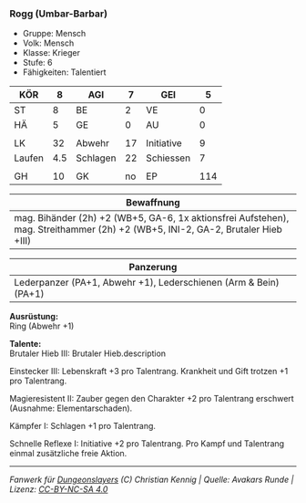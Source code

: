 ### Rogg (Umbar-Barbar)  
- Gruppe: Mensch  
- Volk: Mensch  
- Klasse: Krieger  
- Stufe: 6  
- Fähigkeiten: Talentiert  


| KÖR | 8 | AGI | 7 | GEI | 5 |
| --- | --- | --- | --- | --- | --- |
| ST | 8 | BE | 2 | VE | 0 |
| HÄ | 5 | GE | 0 | AU | 0 |
|  |  |  |  |  |  |
| LK | 32 | Abwehr | 17 | Initiative | 9 |
| Laufen | 4.5 | Schlagen | 22 | Schiessen | 7 |
|  |  |  |  |  |  |
| GH | 10 | GK | no | EP | 114 |


| Bewaffnung |
| --- |
| mag. Bihänder (2h) +2 (WB+5, GA-6, 1x aktionsfrei Aufstehen), mag. Streithammer (2h) +2 (WB+5, INI-2, GA-2, Brutaler Hieb +III) |


| Panzerung |
| --- |
| Lederpanzer (PA+1, Abwehr +1), Lederschienen (Arm & Bein) (PA+1) |


**Ausrüstung:**  
Ring (Abwehr +1)

**Talente:**  
Brutaler Hieb III: Brutaler Hieb.description

Einstecker III: Lebenskraft +3 pro Talentrang. Krankheit und Gift trotzen +1 pro Talentrang.

Magieresistent II: Zauber gegen den Charakter +2 pro Talentrang erschwert (Ausnahme: Elementarschaden).

Kämpfer I: Schlagen +1 pro Talentrang.

Schnelle Reflexe I: Initiative +2 pro Talentrang. Pro Kampf und Talentrang einmal zusätzliche freie Aktion.





___
*Fanwerk für [Dungeonslayers](https://www.dungeonslayers.net/) (C) Christian Kennig | Quelle: Avakars Runde | Lizenz: [CC-BY-NC-SA 4.0](https://creativecommons.org/licenses/by-nc-sa/4.0/deed.de)*